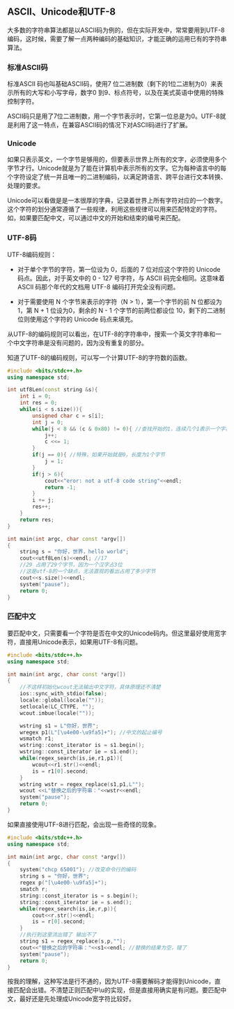 ## ASCII、Unicode和UTF-8

大多数的字符串算法都是以ASCII码为例的，但在实际开发中，常常要用到UTF-8编码，这时候，需要了解一点两种编码的基础知识，才能正确的运用已有的字符串算法。

### 标准ASCII码

标准ASCII 码也叫基础ASCII码，使用7 位二进制数（剩下的1位二进制为0）来表示所有的大写和小写字母，数字0 到9、标点符号，以及在美式英语中使用的特殊控制字符。

ASCII码只是用了7位二进制数，用一个字节表示时，它第一位总是为0。UTF-8就是利用了这一特点，在兼容ASCII码的情况下对ASCII码进行了扩展。

### Unicode

如果只表示英文，一个字节是够用的，但要表示世界上所有的文字，必须使用多个字节才行。Unicode就是为了能在计算机中表示所有的文字。它为每种语言中的每个字符设定了统一并且唯一的二进制编码，以满足跨语言、跨平台进行文本转换、处理的要求。

Unicode可以看做是是一本很厚的字典，记录着世界上所有字符对应的一个数字。这个字符的划分通常遵循了一些规律，利用这些规律可以用来匹配特定的字符。如，如果要匹配中文，可以通过中文的开始和结束的编号来匹配。

### UTF-8码

UTF-8编码规则：

- 对于单个字节的字符，第一位设为 0，后面的 7 位对应这个字符的 Unicode 码点。因此，对于英文中的 0 - 127 号字符，与 ASCII 码完全相同。这意味着 ASCII 码那个年代的文档用 UTF-8 编码打开完全没有问题。

- 对于需要使用 N 个字节来表示的字符（N > 1），第一个字节的前 N 位都设为 1，第 N + 1 位设为0，剩余的 N - 1 个字节的前两位都设位 10，剩下的二进制位则使用这个字符的 Unicode 码点来填充。

从UTF-8的编码规则可以看出，在UTF-8的字符串中，搜索一个英文字符串和一个中文字符串是没有问题的，因为没有重复的部分。

知道了UTF-8的编码规则，可以写一个计算UTF-8的字符数的函数。

```cpp
#include <bits/stdc++.h>
using namespace std;

int utf8Len(const string &s){
    int i = 0;
    int res = 0;
    while(i < s.size()){
        unsigned char c = s[i];
        int j = 0;
        while(j < 8 && (c & 0x80) != 0){ //查找开始的1，连续几个1表示一个字符的编码长度
            j++;
            c <<= 1;
        }
        if(j == 0){ //特殊，如果开始就是0，长度为1个字节
            j = 1;
        }
        if(j > 6){
            cout<<"eror: not a utf-8 code string"<<endl;
            return -1;
        }
        i += j;
        res++;
    }
    return res;
}

int main(int argc, char const *argv[])
{
    string s = "你好，世界，hello world";
    cout<<utf8Len(s)<<endl; //17
    //29 占用了29个字节，因为一个汉字占3位 
    //这是utf-8的一个缺点，无法直观的看出占用了多少字节
    cout<<s.size()<<endl; 
    system("pause");
    return 0;
}
```

### 匹配中文
要匹配中文，只需要看一个字符是否在中文的Unicode码内。但这里最好使用宽字符，直接用Unicode表示，如果用UTF-8有问题。
```cpp
#include <bits/stdc++.h>
using namespace std;

int main(int argc, char const *argv[])
{
    //不这样初始化wcout无法输出中文字符，具体原理还不清楚
    ios::sync_with_stdio(false);
    locale::global(locale(""));
    setlocale(LC_CTYPE, "");
    wcout.imbue(locale(""));

    wstring s1 = L"你好，世界";
    wregex p1(L"[\u4e00-\u9fa5]+"); //中文的起止编号
    wsmatch r1;
    wstring::const_iterator is = s1.begin();
    wstring::const_iterator ie = s1.end();
    while(regex_search(is,ie,r1,p1)){
        wcout<<r1.str()<<endl;
        is = r1[0].second;
    }
    wstring wstr = regex_replace(s1,p1,L"");
    wcout <<L"替换之后的字符串："<<wstr<<endl;
    system("pause");
    return 0;
}
```
如果直接使用UTF-8进行匹配，会出现一些奇怪的现象。
```cpp
#include <bits/stdc++.h>
using namespace std;

int main(int argc, char const *argv[])
{
    system("chcp 65001"); //改变命令行的编码
    string s = "你好，世界";
    regex p("[\u4e00-\u9fa5]+");
    smatch r;
    string::const_iterator is = s.begin();
    string::const_iterator ie = s.end();
    while(regex_search(is,ie,r,p)){
        cout<<r.str()<<endl;
        is = r[0].second;
    }
    //执行到这里流出错了 输出不了
    string s1 = regex_replace(s,p,"");
    cout<<"替换之后的字符串："<<s1<<endl; //替换的结果为空，错了
    system("pause");
    return 0;
}
```
按我的理解，这种写法是行不通的，因为UTF-8需要解码才能得到Unicode，直接匹配会出错。不清楚正则匹配中\u的实现，但是直接用确实是有问题。要匹配中文，最好还是先处理成Unicode宽字符比较好。